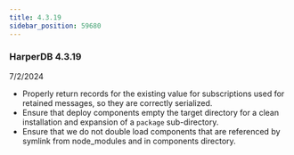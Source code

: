 ```yaml
---
title: 4.3.19
sidebar_position: 59680
---
```


### HarperDB 4.3.19
7/2/2024

* Properly return records for the existing value for subscriptions used for retained messages, so they are correctly serialized.
* Ensure that deploy components empty the target directory for a clean installation and expansion of a `package` sub-directory.
* Ensure that we do not double load components that are referenced by symlink from node_modules and in components directory.